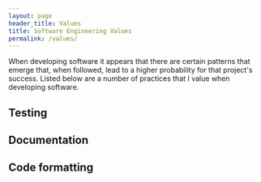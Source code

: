 ```yaml
---
layout: page
header_title: Values
title: Software Engineering Values
permalink: /values/
---
```


When developing software it appears that there are certain patterns that
emerge that, when followed, lead to a higher probability for that project's
success. Listed below are a number of practices that I value when developing
software.

## Testing

## Documentation

## Code formatting
